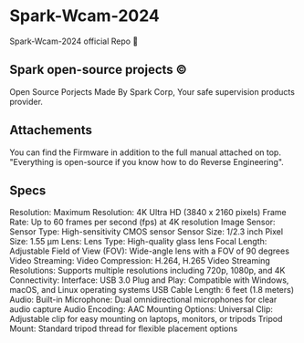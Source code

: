 # Spark-Wcam-2024
Spark-Wcam-2024 official Repo 🎦
## Spark open-source projects © 
Open Source Porjects Made By Spark Corp, Your safe supervision products provider.
## Attachements
You can find the Firmware in addition to the full manual attached on top. 
"Everything is open-source if you know how to do Reverse Engineering". 
## Specs
Resolution:
Maximum Resolution: 4K Ultra HD (3840 x 2160 pixels)
Frame Rate: Up to 60 frames per second (fps) at 4K resolution
Image Sensor:
Sensor Type: High-sensitivity CMOS sensor
Sensor Size: 1/2.3 inch
Pixel Size: 1.55 µm
Lens:
Lens Type: High-quality glass lens
Focal Length: Adjustable
Field of View (FOV): Wide-angle lens with a FOV of 90 degrees
Video Streaming:
Video Compression: H.264, H.265
Video Streaming Resolutions: Supports multiple resolutions including 720p, 1080p, and 4K
Connectivity:
Interface: USB 3.0
Plug and Play: Compatible with Windows, macOS, and Linux operating systems
USB Cable Length: 6 feet (1.8 meters)
Audio:
Built-in Microphone: Dual omnidirectional microphones for clear audio capture
Audio Encoding: AAC
Mounting Options:
Universal Clip: Adjustable clip for easy mounting on laptops, monitors, or tripods
Tripod Mount: Standard tripod thread for flexible placement options

